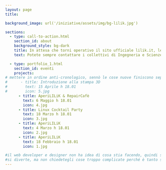 ```yaml
---
layout: page
title:

background_image: url('/iniziative/assets/img/bg-lilik.jpg')

sections:
  - type: call-to-action.html
    section_id: about
    background_style: bg-dark
    title: In attesa che torni operativo il sito ufficiale lilik.it, le informazioni per il Laboratorio di Informatica Libera del Kollettivo d'ingegneria le trovate qui!
    text: Potete sempre contattare i collettivi di Ingegneria e Scienze per saperne di più. In questo periodo (inverno-primavera 2022) stiamo organizzando incontri di divulgazione e Repair Cafè con Aperitivo in aula 117-bis a Santa Marta; controlla la pagina per scoprire i nuovi eventi!

  - type: portfolio_1.html
    section_id: eventi
    projects:
# mettere in ordine anti-cronologico, sennò le cose nuove finiscono sepolte!
#      - title: Introduzione alla stampa 3D
#        text: 15 Aprile h 18.01
#        icon: 5.jpg
      - title: AperiLILiK & RepairCafè
        text: 6 Maggio h 18.01
        icon: 4.jpg
      - title: Linux Cocktail Party
        text: 18 Marzo h 18.01
        icon: 3.jpg
      - title: AperiLILiK
        text: 4 Marzo h 18.01
        icon: 2.jpg
      - title: AperiLILiK
        text: 18 Febbraio h 18.01
        icon: 1.jpg

#il web developer e designer non ha idea di cosa stia facendo, quindi sbaglia, si incazza, beve un caffè e riprova.
#si diverte, ma non chiedetegli cose troppo complicate perché è tanto se riesce a mettere i link e le immagini giuste
---
```

